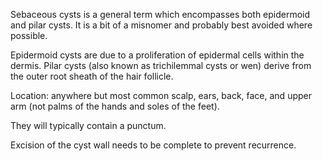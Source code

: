 Sebaceous cysts is a general term which encompasses both epidermoid and pilar cysts. It is a bit of a misnomer and probably best avoided where possible.  
  
Epidermoid cysts are due to a proliferation of epidermal cells within the dermis. Pilar cysts (also known as trichilemmal cysts or wen) derive from the outer root sheath of the hair follicle.  
  
Location: anywhere but most common scalp, ears, back, face, and upper arm (not palms of the hands and soles of the feet).  
  
They will typically contain a punctum.  
  
Excision of the cyst wall needs to be complete to prevent recurrence.
